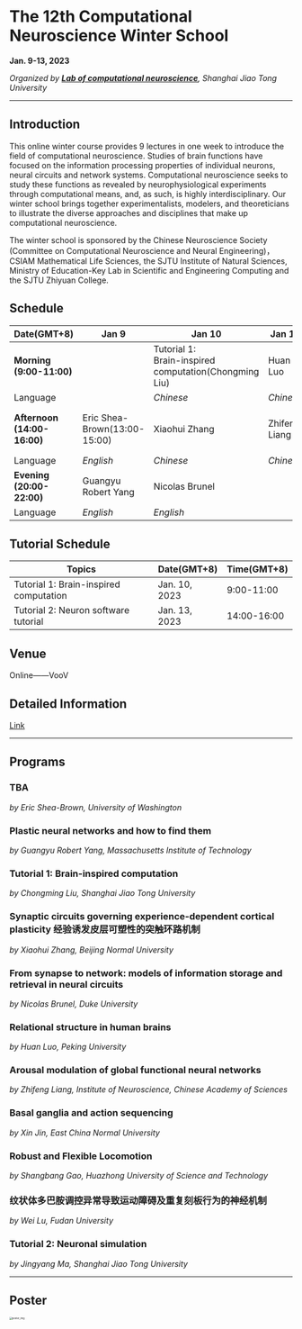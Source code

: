# The 12th Computational Neuroscience Winter School

**Jan. 9-13, 2023**

*Organized by [**Lab of computational neuroscience**](https://lcns-sjtu.github.io/), Shanghai Jiao Tong University*

---

## Introduction

This online winter course provides 9 lectures in one week to introduce the field of computational neuroscience. Studies of brain functions have focused on the information processing properties of individual neurons, neural circuits and network systems. Computational neuroscience seeks to study these functions as revealed by neurophysiological experiments through computational means, and, as such, is highly interdisciplinary. Our winter school brings together experimentalists, modelers, and theoreticians to illustrate the diverse approaches and disciplines that make up computational neuroscience.

The winter school is sponsored by the Chinese Neuroscience Society (Committee on Computational Neuroscience and Neural Engineering)，CSIAM Mathematical Life Sciences, the SJTU Institute of Natural Sciences, Ministry of Education-Key Lab in Scientific and Engineering Computing and the SJTU Zhiyuan College.

## Schedule

|Date(GMT+8)|Jan 9|Jan 10|Jan 11|Jan 12|Jan 13|
|-|-|-|-|-|-|
|**Morning</br>(9:00-11:00)**||Tutorial 1:</br>Brain-inspired computation(Chongming Liu)|Huan Luo|Xin Jin|Wei Lu|
|Language||*Chinese*|*Chinese*|*Chinese*|*Chinese*|
|**Afternoon</br>(14:00-16:00)**|Eric Shea-Brown(13:00-15:00)|Xiaohui Zhang|Zhifeng Liang|Shangbang Gao|Tutorial 2:</br>Neuronal simulation(Jingyang Ma)|
|Language|*English*|*Chinese*|*Chinese*|*Chinese*|*Chinese*|
|**Evening</br>(20:00-22:00)**|Guangyu Robert Yang|Nicolas Brunel||||
|Language|*English*|*English*||||
## Tutorial Schedule

|Topics|Date(GMT+8)|Time(GMT+8)|
|--|--|--|
|Tutorial 1: Brain-inspired computation| Jan. 10, 2023 | 9:00-11:00 |
|Tutorial 2: Neuron software tutorial| Jan. 13, 2023 | 14:00-16:00 |

## Venue

Online——VooV

## Detailed Information
[Link](https://ins.sjtu.edu.cn/conferences/2252)

---
## Programs

### TBA
*by Eric Shea-Brown, University of Washington*

### Plastic neural networks and how to find them
*by Guangyu Robert Yang, Massachusetts Institute of Technology*

### Tutorial 1: Brain-inspired computation
*by Chongming Liu, Shanghai Jiao Tong University*

### Synaptic circuits governing experience-dependent cortical plasticity 经验诱发皮层可塑性的突触环路机制
*by Xiaohui Zhang, Beijing Normal University*

### From synapse to network: models of information storage and retrieval in neural circuits
*by Nicolas Brunel, Duke University*

### Relational structure in human brains
*by Huan Luo, Peking University*

### Arousal modulation of global functional neural networks
*by Zhifeng Liang, Institute of Neuroscience, Chinese Academy of Sciences*

### Basal ganglia and action sequencing
*by Xin Jin, East China Normal University*

### Robust and Flexible Locomotion
*by Shangbang Gao, Huazhong University of Science and Technology*

### 纹状体多巴胺调控异常导致运动障碍及重复刻板行为的神经机制
*by Wei Lu, Fudan University*

### Tutorial 2: Neuronal simulation
*by Jingyang Ma, Shanghai Jiao Tong University*


---
## Poster

<img src="./imgs/The_12th_Computational_Neuroscience_Winter_School.png" alt="poster_img" style="zoom:30%;" />
